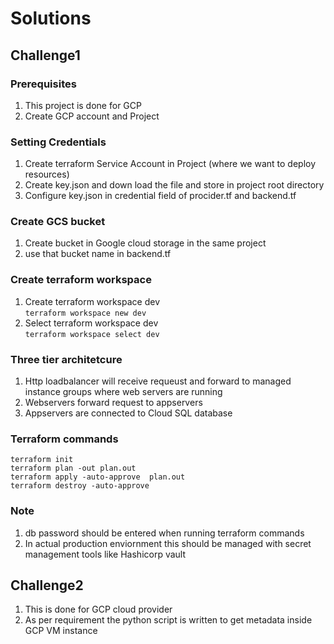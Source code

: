 # Solutions   

## Challenge1   

###  Prerequisites   
1. This project is done for GCP   
1. Create GCP account and Project    

### Setting Credentials    
1. Create terraform Service Account in Project (where we want to deploy resources)   
1. Create key.json and down load the file and store in project root directory   
1. Configure key.json in credential field of procider.tf and backend.tf   

### Create GCS bucket   
1. Create bucket in Google cloud storage in the same project   
1. use that bucket name in backend.tf   

### Create terraform workspace   
1. Create terraform workspace dev    
   ``` terraform workspace new dev ```   
1. Select terraform workspace dev   
   ``` terraform workspace select dev ```   

### Three tier architetcure   
1. Http loadbalancer will receive requeust and forward to managed instance groups  where web servers are running   
1. Webservers forward request to appservers   
1. Appservers are connected to Cloud SQL database   

###  Terraform commands   
```   
terraform init    
terraform plan -out plan.out   
terraform apply -auto-approve  plan.out    
terraform destroy -auto-approve   
```   

### Note   
1. db password should be entered when running terraform commands   
1. In actual production enviornment this should be managed with secret management tools like Hashicorp vault    


## Challenge2   
1. This is done for GCP cloud provider    
1. As per requirement the python script is written to get metadata inside GCP VM instance    
